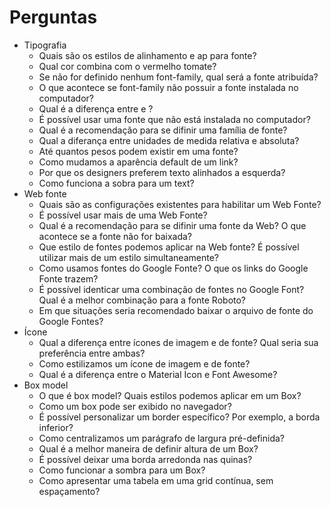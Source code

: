 # Perguntas

* Tipografia
  * Quais são os estilos de alinhamento e ap para fonte?
  * Qual cor combina com o vermelho tomate?
  * Se não for definido nenhum font-family, qual será a fonte atribuída?
  * O que acontece se font-family não possuir a fonte instalada no computador?
  * Qual é a diferença entre <font-family> e <generic-family>?
  * É possível usar uma fonte que não está instalada no computador?
  * Qual é a recomendação para se difinir uma família de fonte?
  * Qual a diferança entre unidades de medida relativa e absoluta?
  * Até quantos pesos podem existir em uma fonte?
  * Como mudamos a aparência default de um link?
  * Por que os designers preferem texto alinhados a esquerda?
  * Como funciona a sobra para um text?
* Web fonte
  * Quais são as configurações existentes para habilitar um Web Fonte?
  * É possível usar mais de uma Web Fonte?
  * Qual é a recomendação para se difinir uma fonte da Web? O que acontece se a fonte não for baixada?
  * Que estilo de fontes podemos aplicar na Web fonte? É possível utilizar mais de um estilo simultaneamente?
  * Como usamos fontes do Google Fonte? O que os links do Google Fonte trazem?
  * É possível identicar uma combinação de fontes no Google Font? Qual é a melhor combinação para a fonte Roboto?
  * Em que situações seria recomendado baixar o arquivo de fonte do Google Fontes?
* Ícone
  * Qual a diferença entre ícones de imagem e de fonte? Qual seria sua preferência entre ambas?
  * Como estilizamos um ícone de imagem e de fonte?
  * Qual é a diferença entre o Material Icon e Font Awesome?
* Box model
  * O que é box model? Quais estilos podemos aplicar em um Box?
  * Como um box pode ser exibido no navegador?
  * É possível personalizar um border específico? Por exemplo, a borda inferior?
  * Como centralizamos um parágrafo de largura pré-definida?
  * Qual é a melhor maneira de definir altura de um Box?
  * É possível deixar uma borda arredonda nas quinas?
  * Como funcionar a sombra para um Box?
  * Como apresentar uma tabela em uma grid contínua, sem espaçamento?